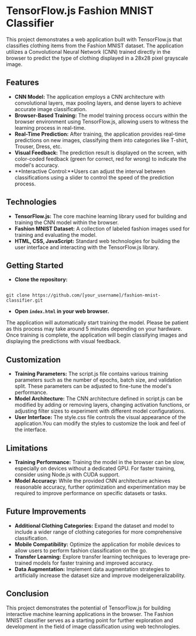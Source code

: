 # TensorFlow.js Fashion MNIST Classifier

This project demonstrates a web application built with TensorFlow.js that classifies clothing items from the Fashion MNIST dataset. The application utilizes a Convolutional Neural Network (CNN) trained directly in the browser to predict the type of clothing displayed in a 28x28 pixel grayscale image.

## Features

- **CNN Model:** The application employs a CNN architecture with convolutional layers, max pooling layers, and dense layers to achieve accurate image classification.
- **Browser-Based Training:** The model training process occurs within the browser environment using TensorFlow.js, allowing users to witness the learning process in real-time.
- **Real-Time Prediction:** After training, the application provides real-time predictions on new images, classifying them into categories like T-shirt, Trouser, Dress, etc.
- **Visual Feedback:** The prediction result is displayed on the screen, with color-coded feedback (green for correct, red for wrong) to indicate the model's accuracy.
- **Interactive Control:**Users can adjust the interval between classifications using a slider to control the speed of the prediction process.

## Technologies

- **TensorFlow.js:** The core machine learning library used for building and training the CNN model within the browser.
- **Fashion MNIST Dataset:** A collection of labeled fashion images used for training and evaluating the model.
- **HTML, CSS, JavaScript:** Standard web technologies for building the user interface and interacting with the TensorFlow.js library.

## Getting Started

- **Clone the repository:**

``` git

git clone https://github.com/[your_username]/fashion-mnist-classifier.git

```

- **Open `index.html` in your web browser.**

The application will automatically start training the model. Please be patient as this process may take around 5 minutes depending on your hardware. Once training is complete, the application will begin classifying images and displaying the predictions with visual feedback.

## Customization

- **Training Parameters:** The script.js file contains various training parameters such as the number of epochs, batch size, and validation split. These parameters can be adjusted to fine-tune the model's performance.
- **Model Architecture:** The CNN architecture defined in script.js can be modified by adding or removing layers, changing activation functions, or adjusting filter sizes to experiment with different model configurations.
- **User Interface:** The style.css file controls the visual appearance of the application.You can modify the styles to customize the look and feel of the interface.

## Limitations

- **Training Performance:** Training the model in the browser can be slow, especially on devices without a dedicated GPU. For faster training, consider using Node.js with CUDA support.
- **Model Accuracy:** While the provided CNN architecture achieves reasonable accuracy, further optimization and experimentation may be required to improve performance on specific datasets or tasks.

## Future Improvements

- **Additional Clothing Categories:** Expand the dataset and model to include a wider range of clothing categories for more comprehensive classification.
- **Mobile Compatibility:** Optimize the application for mobile devices to allow users to perform fashion classification on the go.
- **Transfer Learning:** Explore transfer learning techniques to leverage pre-trained models for faster training and improved accuracy.
- **Data Augmentation:** Implement data augmentation strategies to artificially increase the dataset size and improve modelgeneralizability.

## Conclusion

This project demonstrates the potential of TensorFlow.js for building interactive machine learning applications in the browser. The Fashion MNIST classifier serves as a starting point for further exploration and development in the field of image classification using web technologies.
